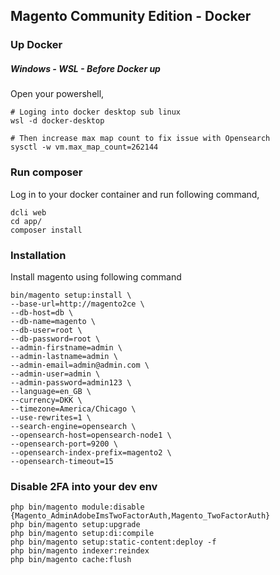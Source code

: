 Magento Community Edition - Docker
---
### Up Docker
##### Windows - WSL - Before Docker up
Open your powershell,

```shell
# Loging into docker desktop sub linux
wsl -d docker-desktop

# Then increase max map count to fix issue with Opensearch
sysctl -w vm.max_map_count=262144
```

### Run composer
Log in to your docker container and run following command,

```shell
dcli web
cd app/
composer install
```

### Installation

Install magento using following command

```shell
bin/magento setup:install \
--base-url=http://magento2ce \
--db-host=db \
--db-name=magento \
--db-user=root \
--db-password=root \
--admin-firstname=admin \
--admin-lastname=admin \
--admin-email=admin@admin.com \
--admin-user=admin \
--admin-password=admin123 \
--language=en_GB \
--currency=DKK \
--timezone=America/Chicago \
--use-rewrites=1 \
--search-engine=opensearch \
--opensearch-host=opensearch-node1 \
--opensearch-port=9200 \
--opensearch-index-prefix=magento2 \
--opensearch-timeout=15

```

### Disable 2FA into your dev env

```shell
php bin/magento module:disable {Magento_AdminAdobeImsTwoFactorAuth,Magento_TwoFactorAuth}
php bin/magento setup:upgrade
php bin/magento setup:di:compile
php bin/magento setup:static-content:deploy -f
php bin/magento indexer:reindex
php bin/magento cache:flush
```
